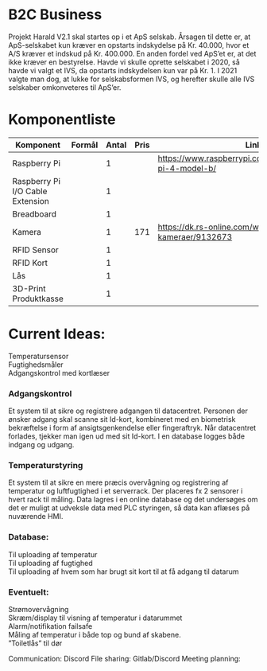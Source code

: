 # B2C Business
Projekt Harald V2.1 skal startes op i et ApS selskab. 
Årsagen til dette er, at ApS-selskabet kun kræver en opstarts indskydelse på Kr. 40.000, hvor et A/S kræver et indskud på Kr. 400.000. 
En anden fordel ved ApS’et er, at det ikke kræver en bestyrelse.
Havde vi skulle oprette selskabet i 2020, så havde vi valgt et IVS, da opstarts indskydelsen kun var på Kr. 1. 
I 2021 valgte man dog, at lukke for selskabsformen IVS, og herefter skulle alle IVS selskaber omkonveteres til ApS’er.

# Komponentliste
| Komponent                        | Formål | Antal | Pris | Link                                                         |
|----------------------------------|--------|-------|------|--------------------------------------------------------------|
| Raspberry Pi                     |        | 1     |      | https://www.raspberrypi.com/products/raspberry-pi-4-model-b/ |
| Raspberry Pi I/O Cable Extension |        | 1     |      |                                                              |
| Breadboard                       |        | 1     |      |                                                              |
| Kamera                           |        | 1     | 171  | https://dk.rs-online.com/web/p/raspberry-pi-kameraer/9132673 |
| RFID Sensor                      |        | 1     |      |                                                              |
| RFID Kort                        |        | 1     |      |                                                              |
| Lås                              |        | 1     |      |                                                              |
| 3D-Print Produktkasse            |        | 1     |      |                                                              |



# Current Ideas:

Temperatursensor    
Fugtighedsmåler    
Adgangskontrol med kortlæser  

### Adgangskontrol

Et system til at sikre og registrere adgangen til datacentret. Personen der ønsker adgang skal scanne sit Id-kort, kombineret med en biometrisk bekræftelse i form af ansigtsgenkendelse eller fingeraftryk.
Når datacentret forlades, tjekker man igen ud med sit Id-kort. I en database logges både indgang og udgang.

 

### Temperaturstyring

Et system til at sikre en mere præcis overvågning og registrering af temperatur og luftfugtighed i et serverrack.
Der placeres fx 2 sensorer i hvert rack til måling. Data lagres i en online database og det undersøges om det er muligt at udveksle data med PLC styringen, så data kan aflæses på nuværende HMI.  


### Database:

Til uploading af temperatur     
Til uploading af fugtighed    
Til uploading af hvem som har brugt sit kort til at få adgang til datarum    



### Eventuelt: 

Strømovervågning    
Skræm/display til visning af temperatur i datarummet    
Alarm/notifikation failsafe    
Måling af temperatur i både top og bund af skabene.     
”Toiletlås” til dør  


Communication: Discord
File sharing: Gitlab/Discord
Meeting planning: 




